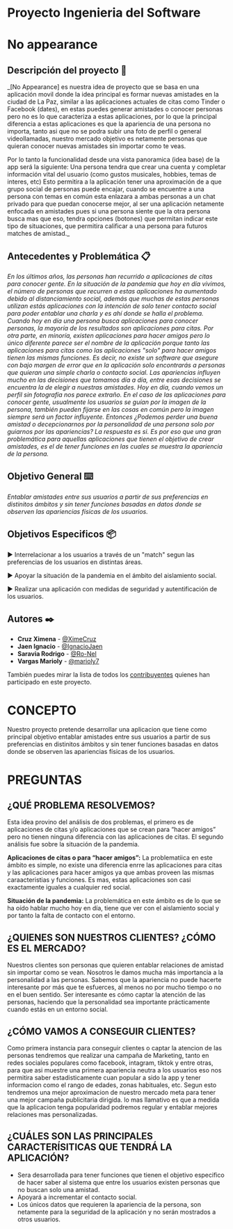 ﻿# Proyecto Ingenieria del Software
# No appearance



## Descripción del proyecto 🚀

_[No Appearance] es nuestra idea de proyecto que se basa en una aplicación movil donde la idea principal es formar nuevas amistades en la ciudad de La Paz, similar a las aplicaciones actuales de citas como Tinder o Facebook (dates), en estas puedes generar amistades o conocer personas pero no es lo que caracteriza a estas aplicaciones, por lo que la principal diferencia a estas aplicaciones es que la apariencia de una persona no importa, tanto asi que no se podra subir una foto de perfil o general videollamadas, nuestro mercado objetivo es netamente personas que quieran conocer nuevas amistades sin importar como te veas. 

Por lo tanto la funcionalidad desde una vista panoramica (idea base) de la app será la siguiente: Una persona tendra que crear una cuenta y completar información vital del usuario (como gustos musicales, hobbies, temas de interes, etc) Esto permitira a la aplicación tener una aproximación de a que grupo social de personas puede encajar, cuando se encuentre a una persona con temas en común esta enlazara a ambas personas a un chat privado para que puedan conocerse mejor, al ser una aplicación netamente enfocada en amistades pues si una persona siente que la otra persona busca mas que eso, tendra opciones (botones) que permitan indicar este tipo de situaciones, que permitira calificar a una persona para futuros matches de amistad._

## Antecedentes y Problemática 📋

_En los últimos años, las personas han recurrido a aplicaciones de citas para conocer gente. En la situación de la pandemia que hoy en día vivimos, el número de personas que recurren a estas aplicaciones ha aumentado debido al distanciamiento social, además que muchas de estas personas utilizan estás aplicaciones con la intención de solo tener contacto social para poder entablar una charla y es ahí donde se halla el problema. Cuando hoy en día una persona busca aplicaciones para conocer personas, la mayoría de los resultados son aplicaciones para citas. Por otra parte, en minoría, existen aplicaciones para hacer amigos pero lo único diferente parece ser el nombre de la aplicación porque tanto las aplicaciones para citas como las aplicaciones "solo" para hacer amigos tienen las mismas funciones. Es decir, no existe un software que asegure con bajo margen de error que en la aplicación solo encontrarás a personas que quieran una simple charla o contacto social. 
Las apariencias influyen mucho en las decisiones que tomamos día a día, entre esas decisiones se encuentra la de elegir a nuestras amistades. Hoy en día, cuando vemos un perfil sin fotografía nos parece extraño. En el caso de las aplicaciones para conocer gente, usualmente los usuarios se guían por la imagen de la persona, también pueden fijarse en las cosas en común pero la imagen siempre será un factor influyente. Entonces ¿Podemos perder una buena amistad o decepcionarnos por la personalidad de una persona solo por guiarnos por las apariencias? La respuesta es si.
Es por eso que una gran problemática para aquellas aplicaciones que tienen el objetivo de crear amistades, es el de tener funciones en las cuales se muestra la apariencia de la persona._

## Objetivo General ⌨️

_Entablar amistades entre sus usuarios a partir de sus preferencias en distinitos ámbitos y sin tener funciones basadas en datos donde se observen las apariencias físicas de los usuarios._

## Objetivos Especificos 📦

►  Interrelacionar a los usuarios a través de un "match" segun las preferencias de los usuarios en distintas áreas. 

►  Apoyar la situación de la pandemia en el ámbito del aislamiento social.

►  Realizar una aplicación con medidas de seguridad y autentificación de los usuarios.


## Autores ✒️

* **Cruz Ximena** - [@XimeCruz](https://github.com/XimeCruz)
* **Jaen Ignacio** - [@IgnacioJaen](https://github.com/IgnacioJaen)
* **Saravia Rodrigo** - [@Ro-Nel](https://github.com/Ro-Nel)
* **Vargas Marioly** - [@marioly7](https://github.com/marioly7)


También puedes mirar la lista de todos los [contribuyentes](https://github.com/IgnacioJaen/Proyecto/graphs/contributors) quienes han participado en este proyecto. 

# CONCEPTO

Nuestro proyecto pretende desarrollar una aplicacion que tiene como principal objetivo entablar amistades entre sus usuarios a partir de sus preferencias en distinitos ámbitos y sin tener funciones basadas en datos donde se observen las apariencias físicas de los usuarios.


# PREGUNTAS

## ¿QUÉ PROBLEMA RESOLVEMOS?

Esta idea provino del análisis de dos problemas, el primero es de aplicaciones de citas y/o aplicaciones que se crean para “hacer amigos” pero no tienen ninguna diferencia con las aplicaciones de citas. El segundo análisis fue sobre la situación de la pandemia.

**Aplicaciones de citas o para “hacer amigos”:** La problematiica en este ámbito es simple, no existe una diferencia enrre las aplicaciones para citas y las aplicaciones para hacer amigos ya que ambas proveen las mismas caraacteristias y funciones. Es mas, estas aplicaciones son casi exactamente iguales a cualquier red social.

**Situación de la pandemia:** La problemática en este ámbito es de lo que se ha oído hablar mucho hoy en día, tiene que ver con el aislamiento social y por tanto la falta de contacto con el entorno.  


## ¿QUIENES SON NUESTROS CLIENTES? ¿CÓMO ES EL MERCADO?
Nuestros clientes son personas que quieren entablar relaciones de amistad sin importar como se vean. Nosotros le damos mucha más importancia a la personalidad a las personas. Sabemos que la apariencia no puede hacerte interesante por más que te esfuerces, al menos no por mucho tiempo o no en el buen sentido. Ser interesante es cómo captar la atención de las personas, haciendo que la personalidad sea importante prácticamente cuando estás en un entorno social.


## ¿CÓMO VAMOS A CONSEGUIR CLIENTES?

Como primera instancia para conseguir clientes o captar la atencion de las personas tendremos que realizar una campaña de Marketing, tanto en redes sociales populares como facebook, intagram, tiktok y entre otras, para que asi muestre una primera apariencia neutra a los usuarios eso nos permitira saber estadisticamente cuan popular a sido la app y tener informacion como el rango de edades, zonas habituales, etc. Segun esto tendremos una mejor aproximacion de nuestro mercado meta para tener una mejor campaña publicitaria dirigida. lo mas llamativo es que a medida que la aplicacion tenga popularidad podremos regular y entablar mejores relaciones mas personalizadas.

## ¿CUÁLES SON LAS PRINCIPALES CARACTERÍSITICAS QUE TENDRÁ LA APLICACIÓN?

* Sera desarrollada para tener funciones que tienen el objetivo especifico de hacer saber al sistema que entre los usuarios existen personas que no buscan solo una amistad.
* Apoyará a incrementar el contacto social.
* Los únicos datos que requieren la apariencia de la persona, son netamente para la seguridad de la aplicación y no serán mostrados a otros usuarios.



